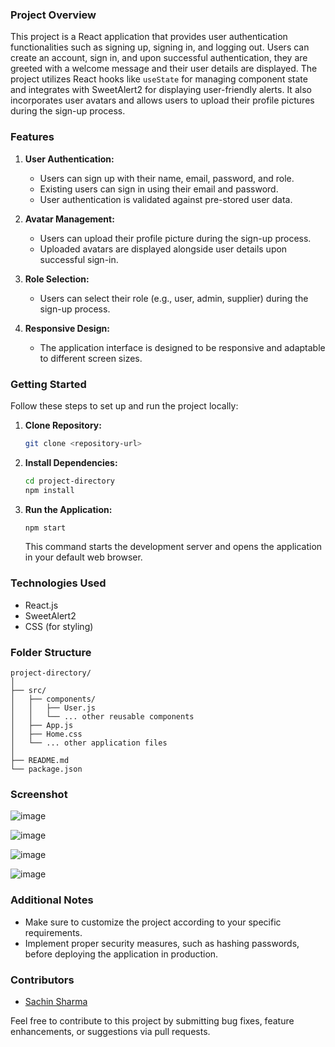 ### Project Overview

This project is a React application that provides user authentication functionalities such as signing up, signing in, and logging out. Users can create an account, sign in, and upon successful authentication, they are greeted with a welcome message and their user details are displayed. The project utilizes React hooks like `useState` for managing component state and integrates with SweetAlert2 for displaying user-friendly alerts. It also incorporates user avatars and allows users to upload their profile pictures during the sign-up process.

### Features

1. **User Authentication:**
   - Users can sign up with their name, email, password, and role.
   - Existing users can sign in using their email and password.
   - User authentication is validated against pre-stored user data.

2. **Avatar Management:**
   - Users can upload their profile picture during the sign-up process.
   - Uploaded avatars are displayed alongside user details upon successful sign-in.

3. **Role Selection:**
   - Users can select their role (e.g., user, admin, supplier) during the sign-up process.

4. **Responsive Design:**
   - The application interface is designed to be responsive and adaptable to different screen sizes.

### Getting Started

Follow these steps to set up and run the project locally:

1. **Clone Repository:**
   ```bash
   git clone <repository-url>
   ```

2. **Install Dependencies:**
   ```bash
   cd project-directory
   npm install
   ```

3. **Run the Application:**
   ```bash
   npm start
   ```
   This command starts the development server and opens the application in your default web browser.

### Technologies Used

- React.js
- SweetAlert2
- CSS (for styling)

### Folder Structure

```
project-directory/
│
├── src/
│   ├── components/
│   │   ├── User.js
│   │   └── ... other reusable components
│   ├── App.js
│   ├── Home.css
│   └── ... other application files
│
├── README.md
└── package.json
```
### Screenshot
![image](https://github.com/Mr-Codexx/Admin/assets/128076251/fc9d3c4f-16c8-426e-88a0-26581812c14e)

![image](https://github.com/Mr-Codexx/Admin/assets/128076251/52f5712a-d504-4bb6-9342-7d12b5bb1f70)

![image](https://github.com/Mr-Codexx/Admin/assets/128076251/e2e9e90e-0962-45d9-8562-468d378abf0d)

![image](https://github.com/Mr-Codexx/Admin/assets/128076251/a4119c8b-5f73-4ce3-8e91-cbc8e1ce3d52)



### Additional Notes

- Make sure to customize the project according to your specific requirements.
- Implement proper security measures, such as hashing passwords, before deploying the application in production.

### Contributors

- [Sachin Sharma](https://github.com/your-github-username)

Feel free to contribute to this project by submitting bug fixes, feature enhancements, or suggestions via pull requests.
